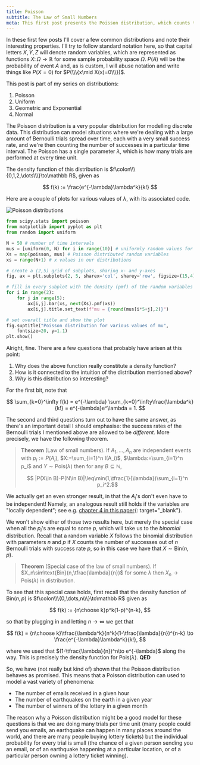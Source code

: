 ```yaml
---
title: Poisson
subtitle: The Law of Small Numbers
meta: This first post presents the Poisson distribution, which counts the number of successes in a particular time interval, and has an associated result called the Law of Small Numbers.
---
```


In these first few posts I'll cover a few common distributions and note their
interesting properties. I'll try to follow standard notation here, so that capital
letters $X,Y,Z$ will denote random variables, which are represented as functions
$X\colon\Omega\to\mathbb R$ for some sample probability space $\Omega$. $P(A)$ will be
the probability of event $A$ and, as is custom, I will abuse notation and write things
like $P(X=0)$ for $P(\\\{x\mid X(x)=0\\\})$.

This post is part of my series on distributions:
  1. Poisson
  2. <router-link to="/posts/2019-05-22-uniform">Uniform</router-link>
  3. <router-link to="/posts/2019-05-28-geometric-exponential">Geometric and Exponential</router-link>
  4. <router-link to="/posts/2019-06-05-normal">Normal</router-link>

The Poisson distribution is a very popular distribution for modelling discrete data. This distribution can model situations where we're dealing with a large amount of Bernoulli trials spread over time, each with a very small success rate, and we're then counting the number of successes in a particular time interval. The Poisson has a single parameter $\lambda$, which is how many trials are performed at every time unit.

The density function of this distribution is $f\colon\\\{0,1,2,\dots\\\}\to\mathbb R$, given as

$$ f(k) := \frac{e^{-\lambda}\lambda^k}{k!} $$

Here are a couple of plots for various values of $\lambda$, with its associated code.

![Poisson distributions](/poisson.png)

```python
from scipy.stats import poisson
from matplotlib import pyplot as plt
from random import uniform

N = 50 # number of time intervals
mus = [uniform(0, N) for i in range(10)] # uniformly random values for mu
Xs = map(poisson, mus) # Poisson distributed random variables
xs = range(N+1) # x values in our distributions

# create a (2,5) grid of subplots, sharing x- and y-axes
fig, ax = plt.subplots(2, 5, sharex='col', sharey='row', figsize=(15,4))

# fill in every subplot with the density (pmf) of the random variables
for i in range(2):
    for j in range(5):
        ax[i,j].bar(xs, next(Xs).pmf(xs))
        ax[i,j].title.set_text(f"mu = {round(mus[i*5+j],2)}")

# set overall title and show the plot
fig.suptitle("Poisson distribution for various values of mu",
    fontsize=20, y=1.1)
plt.show()
```

Alright, fine. There are a few questions that probably have arisen at this point:
  1. Why does the above function really constitute a density function?
  2. How is it connected to the intuition of the distribution mentioned above?
  3. *Why* is this distribution so interesting?

For the first bit, note that

$$ \sum_{k=0}^\infty f(k) = e^{-\lambda} \sum_{k=0}^\infty\frac{\lambda^k}{k!} = e^{-\lambda}e^\lambda = 1. $$

The second and third questions turn out to have the same answer, as there's an important detail I should emphasise: the success rates of the Bernoulli trials I mentioned above are allowed to be *different*. More precisely, we have the following theorem.

> **Theorem** (Law of small numbers). If $A_1,\dots,A_n$ are independent events with $p_i:=P(A_i)$, $X:=\sum_{i=1}^n I(A_i)$, $\lambda:=\sum_{i=1}^n p_i$ and $Y\sim\text{Pois}(\lambda)$ then for any $B\subseteq\mathbb N$,
>
> $$ |P(X\in B)-P(N\in B)|\leq\min(1,\tfrac{1}{\lambda})\sum_{i=1}^n p_i^2.$$

We actually get an even stronger result, in that the $A_i$'s don't even have to be independent! Namely, an analogous result still holds if the variables are "locally dependent"; see e.g. [chapter 4 in this paper](https://projecteuclid.org/download/pdfview_1/euclid.ps/1319806862){: target="_blank"}.

We won't show either of those two results here, but merely the special case when all the $p_i$'s are equal to some $p$, which will take us to the *binomial* distribution. Recall that a random variable $X$ follows the binomial distribution with parameters $n$ and $p$ if $X$ counts the number of successes out of $n$ Bernoulli trials with success rate $p$, so in this case we have that $X\sim\text{Bin}(n,p)$.

> **Theorem** (Special case of the law of small numbers). If $X_n\sim\text{Bin}(n,\tfrac{\lambda}{n})$ for some $\lambda$ then $X_n\to\text{Pois}(\lambda)$ in distribution.

To see that this special case holds, first recall that the density function of $\text{Bin}(n,p)$ is $f\colon\\\{0,\dots,n\\\}\to\mathbb R$ given as

$$ f(k) := {n\choose k}p^k(1-p)^{n-k}, $$

so that by plugging in and letting $n\to\infty$ we get that

$$ f(k) = {n\choose k}\tfrac{\lambda^k}{n^k}(1-\tfrac{\lambda}{n})^{n-k} \to \frac{e^{-\lambda}\lambda^k}{k!}, $$

where we used that $(1-\tfrac{\lambda}{n})^n\to e^{-\lambda}$ along the way. This is precisely the density function for $\text{Pois}(\lambda)$. **QED**

So, we have (not really but kind of) shown that the Poisson distribution behaves as promised. This means that a Poisson distribution can used to model a vast variety of phenomena:

  * The number of emails received in a given hour
  * The number of earthquakes on the earth in a given year
  * The number of winners of the lottery in a given month

The reason why a Poisson distribution might be a good model for these questions is that we are doing many trials per time unit (many people could send you emails, an earthquake can happen in many places around the world, and there are many people buying lottery tickets) but the individual probability for every trial is small (the chance of a given person sending you an email, or of an earthquake happening at a particular location, or of a particular person owning a lottery ticket winning).
